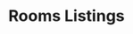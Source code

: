 # Rooms Listings

<a href="/images/meetings/web/rooms-listings.png" target="_blank"><img src="/images/meetings/web/rooms-listings.png" alt="" loading="lazy"></a>